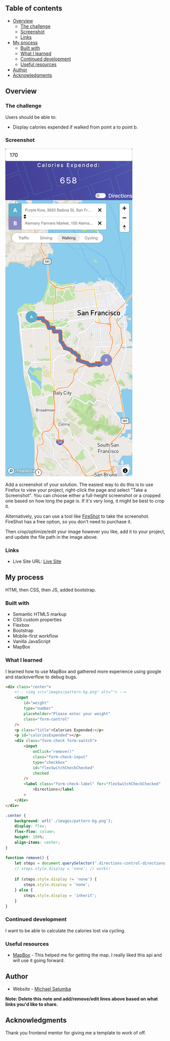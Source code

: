 <!-- # Frontend Mentor - IP address tracker solution

This is a solution to the [IP address tracker challenge on Frontend Mentor](https://www.frontendmentor.io/challenges/ip-address-tracker-I8-0yYAH0). Frontend Mentor challenges help you improve your coding skills by building realistic projects. -->

## Table of contents

- [Overview](#overview)
  - [The challenge](#the-challenge)
  - [Screenshot](#screenshot)
  - [Links](#links)
- [My process](#my-process)
  - [Built with](#built-with)
  - [What I learned](#what-i-learned)
  - [Continued development](#continued-development)
  - [Useful resources](#useful-resources)
- [Author](#author)
- [Acknowledgments](#acknowledgments)

<!-- **Note: Delete this note and update the table of contents based on what sections you keep.** -->

## Overview

### The challenge

Users should be able to:

- Display calories expended if walked from point a to point b.

### Screenshot

![](<./images/calorie-map-web.vercel.app_(iPhone%2012%20Pro)%20(1).png>)

Add a screenshot of your solution. The easiest way to do this is to use Firefox to view your project, right-click the page and select "Take a Screenshot". You can choose either a full-height screenshot or a cropped one based on how long the page is. If it's very long, it might be best to crop it.

Alternatively, you can use a tool like [FireShot](https://getfireshot.com/) to take the screenshot. FireShot has a free option, so you don't need to purchase it.

Then crop/optimize/edit your image however you like, add it to your project, and update the file path in the image above.

<!-- **Note: Delete this note and the paragraphs above when you add your screenshot. If you prefer not to add a screenshot, feel free to remove this entire section.** -->

### Links

<!-- - Solution URL: [Add solution URL here](https://your-solution-url.com) -->

- Live Site URL: [Live Site](https://calorie-map-web.vercel.app/)

## My process

HTMl, then CSS, then JS, added bootstrap.

### Built with

- Semantic HTML5 markup
- CSS custom properties
- Flexbox
- Bootstrap
- Mobile-first workflow
- Vanilla JavaScript
- MapBox

### What I learned

I learned how to use MapBox and gathered more experience using google and stackoverflow to debug bugs.

<!-- Use this section to recap over some of your major learnings while working through this project. Writing these out and providing code samples of areas you want to highlight is a great way to reinforce your own knowledge. -->

<!-- To see how you can add code snippets, see below: -->

```html
<div class="center">
	<!-- <img src="images/pattern-bg.png" alt=""> -->
	<input
		id="weight"
		type="number"
		placeholder="Please enter your weight"
		class="form-control"
	/>
	<p class="title">Calories Expended:</p>
	<p id="caloriesExpended"></p>
	<div class="form-check form-switch">
		<input
			onClick="remove()"
			class="form-check-input"
			type="checkbox"
			id="flexSwitchCheckChecked"
			checked
		/>
		<label class="form-check-label" for="flexSwitchCheckChecked"
			>Directions</label
		>
	</div>
</div>
```

```css
.center {
	background: url('./images/pattern-bg.png');
	display: flex;
	flex-flow: column;
	height: 100%;
	align-items: center;
}
```

```js
function remove() {
	let steps = document.querySelector('.directions-control-directions');
	// steps.style.display = 'none'; // works!

	if (steps.style.display != 'none') {
		steps.style.display = 'none';
	} else {
		steps.style.display = 'inherit';
	}
}
```

<!-- If you want more help with writing markdown, we'd recommend checking out [The Markdown Guide](https://www.markdownguide.org/) to learn more. -->

<!-- **Note: Delete this note and the content within this section and replace with your own learnings.** -->

### Continued development

<!-- Use this section to outline areas that you want to continue focusing on in future projects. These could be concepts you're still not completely comfortable with or techniques you found useful that you want to refine and perfect. -->

I want to be able to calculate the calories lost via cycling.

<!-- **Note: Delete this note and the content within this section and replace with your own plans for continued development.** -->

### Useful resources

- [MapBox](https://www.mapbox.com/) - This helped me for getting the map. I really liked this api and will use it going forward.
<!-- - [Example resource 2](https://www.example.com) - This is an amazing article which helped me finally understand XYZ. I'd recommend it to anyone still learning this concept.

**Note: Delete this note and replace the list above with resources that helped you during the challenge. These could come in handy for anyone viewing your solution or for yourself when you look back on this project in the future.** -->

## Author

- Website - [Michael Satumba](https://mkeport.vercel.app/)
<!-- - Frontend Mentor - [@yourusername](https://www.frontendmentor.io/profile/yourusername)
- Twitter - [@yourusername](https://www.twitter.com/yourusername) -->

**Note: Delete this note and add/remove/edit lines above based on what links you'd like to share.**

## Acknowledgments

<!-- This is where you can give a hat tip to anyone who helped you out on this project. Perhaps you worked in a team or got some inspiration from someone else's solution. This is the perfect place to give them some credit. -->

Thank you frontend mentor for giving me a template to work of off.

<!-- **Note: Delete this note and edit this section's content as necessary. If you completed this challenge by yourself, feel free to delete this section entirely.** -->
